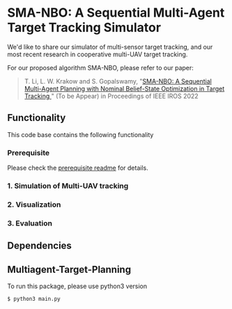 # SMA-NBO: A Sequential Multi-Agent Target Tracking Simulator

We'd like to share our simulator of multi-sensor target tracking, and our most recent research in cooperative multi-UAV target tracking.

For our proposed algorithm SMA-NBO, please refer to our paper:

>T. Li, L. W. Krakow and S. Gopalswamy, "[SMA-NBO: A Sequential Multi-Agent Planning with Nominal Belief-State Optimization in Target Tracking
](https://arxiv.org/abs/2203.01507)" (To be Appear) in Proceedings of IEEE IROS 2022

## Functionality

This code base contains the following functionality

### Prerequisite

Please check the [prerequisite readme](https://github.com/TianqiLi7398/SMA_NBO/blob/main/data/env/prerequisite.md) for details.

### 1. Simulation of Multi-UAV tracking



### 2. Visualization

### 3. Evaluation

## Dependencies



## Multiagent-Target-Planning

To run this package, please use python3 version

`$ python3 main.py` 
